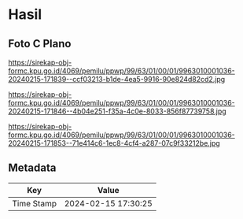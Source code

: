 # Hasil

## Foto C Plano

https://sirekap-obj-formc.kpu.go.id/4069/pemilu/ppwp/99/63/01/00/01/9963010001036-20240215-171839--ccf03213-b1de-4ea5-9916-90e824d82cd2.jpg

https://sirekap-obj-formc.kpu.go.id/4069/pemilu/ppwp/99/63/01/00/01/9963010001036-20240215-171846--4b04e251-f35a-4c0e-8033-856f87739758.jpg

https://sirekap-obj-formc.kpu.go.id/4069/pemilu/ppwp/99/63/01/00/01/9963010001036-20240215-171853--71e414c6-1ec8-4cf4-a287-07c9f33212be.jpg


## Metadata

| Key        | Value               |
| ---------- | ------------------- |
| Time Stamp | 2024-02-15 17:30:25 |



